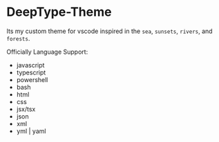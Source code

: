 # DeepType-Theme

Its my custom theme for vscode inspired in the `sea`, `sunsets`, `rivers`, and `forests`.

Officially Language Support:
* javascript
* typescript
* powershell
* bash
* html
* css
* jsx/tsx
* json
* xml
* yml | yaml